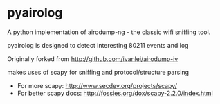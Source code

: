 pyairolog
===========

A python implementation of airodump-ng - the classic wifi sniffing tool.

pyairolog is designed to detect interesting 80211 events and log

Originally forked from http://github.com/ivanlei/airodump-iv

makes uses of scapy	for sniffing and protocol/structure parsing
* For more scapy: http://www.secdev.org/projects/scapy/
* For better scapy docs: http://fossies.org/dox/scapy-2.2.0/index.html
